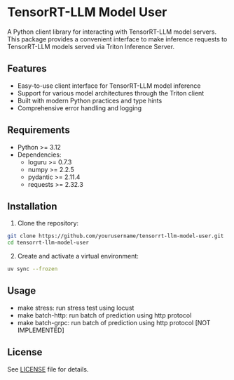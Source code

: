# TensorRT-LLM Model User

A Python client library for interacting with TensorRT-LLM model servers. This package provides a convenient interface to make inference requests to TensorRT-LLM models served via Triton Inference Server.

## Features

- Easy-to-use client interface for TensorRT-LLM model inference
- Support for various model architectures through the Triton client
- Built with modern Python practices and type hints
- Comprehensive error handling and logging

## Requirements

- Python >= 3.12
- Dependencies:
  - loguru >= 0.7.3
  - numpy >= 2.2.5
  - pydantic >= 2.11.4
  - requests >= 2.32.3

## Installation

1. Clone the repository:
```bash
git clone https://github.com/yourusername/tensorrt-llm-model-user.git
cd tensorrt-llm-model-user
```

2. Create and activate a virtual environment:
```bash
uv sync --frozen
```

## Usage


* make stress: run stress test using locust
* make batch-http: run batch of prediction using http protocol
* make batch-grpc: run batch of prediction using http protocol [NOT IMPLEMENTED]

## License

See [LICENSE](LICENSE) file for details.
